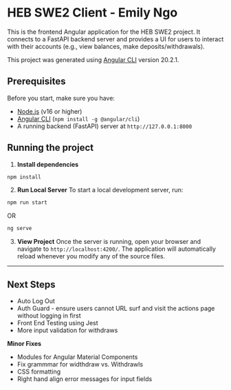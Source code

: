 # HEB SWE2 Client - Emily Ngo

This is the frontend Angular application for the HEB SWE2 project. It connects to a FastAPI backend server and provides a UI for users to interact with their accounts (e.g., view balances, make deposits/withdrawals).


This project was generated using [Angular CLI](https://github.com/angular/angular-cli) version 20.2.1.

## Prerequisites

Before you start, make sure you have:

- [Node.js](https://nodejs.org/) (v16 or higher)
- [Angular CLI](https://angular.io/cli) (`npm install -g @angular/cli`)
- A running backend (FastAPI) server at `http://127.0.0.1:8000`

## Running the project
1. **Install dependencies**

```bash
npm install
```

2. **Run Local Server**
To start a local development server, run:
```bash
npm run start
```
OR 
```bash
ng serve
```

3. **View Project**
Once the server is running, open your browser and navigate to `http://localhost:4200/`. The application will automatically reload whenever you modify any of the source files.

--------------------------------------------------
## Next Steps 
- Auto Log Out
- Auth Guard - ensure users cannot URL surf and visit the actions page without logging in first
- Front End Testing using Jest
- More input validation for withdraws

**Minor Fixes** 
 - Modules for Angular Material Components
 - Fix grammmar for widthdraw vs. Withdrawls
 - CSS formatting 
 - Right hand align error messages for input fields
